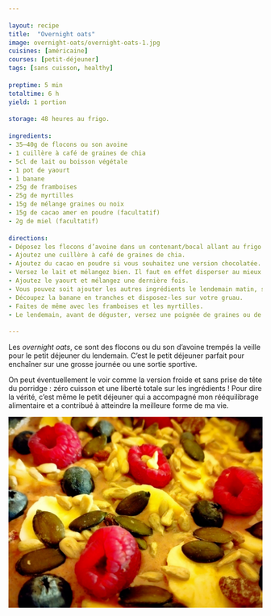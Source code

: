 ```yaml
---

layout: recipe
title:  "Overnight oats"
image: overnight-oats/overnight-oats-1.jpg
cuisines: [américaine]
courses: [petit-déjeuner]
tags: [sans cuisson, healthy]

preptime: 5 min
totaltime: 6 h 
yield: 1 portion

storage: 48 heures au frigo.

ingredients:
- 35–40g de flocons ou son avoine
- 1 cuillère à café de graines de chia
- 5cl de lait ou boisson végétale
- 1 pot de yaourt
- 1 banane
- 25g de framboises
- 25g de myrtilles
- 15g de mélange graines ou noix
- 15g de cacao amer en poudre (facultatif)
- 2g de miel (facultatif)

directions:
- Déposez les flocons d’avoine dans un contenant/bocal allant au frigo.
- Ajoutez une cuillère à café de graines de chia.
- Ajoutez du cacao en poudre si vous souhaitez une version chocolatée.
- Versez le lait et mélangez bien. Il faut en effet disperser au mieux les graines de chia puisque celles-ci vont gonfler au contact prolongé du lait (concept du pudding de chia).
- Ajoutez le yaourt et mélangez une dernière fois.
- Vous pouvez soit ajouter les autres ingrédients le lendemain matin, soit les ajouter maintenant.
- Découpez la banane en tranches et disposez-les sur votre gruau.
- Faites de même avec les framboises et les myrtilles.
- Le lendemain, avant de déguster, versez une poignée de graines ou de noix et un peu de miel si vous êtes un bec sucré.

---
```


Les <i lang="en">overnight oats</i>, ce sont des flocons ou du son d’avoine trempés la veille pour le petit déjeuner du lendemain. C’est le petit déjeuner parfait pour enchaîner sur une grosse journée ou une sortie sportive.

On peut éventuellement le voir comme la version froide et sans prise de tête du porridge&nbsp;: zéro cuisson et une liberté totale sur les ingrédients&nbsp;! Pour dire la vérité, c’est même le petit déjeuner qui a accompagné mon rééquilibrage alimentaire et a contribué à atteindre la meilleure forme de ma vie.

![On peut ajouter de tout, n’hésitez pas à privilégier quelques graines pour amener du croquant et rendre le bol plus intéressant](../images/overnight-oats/overnight-oats-2.jpg)